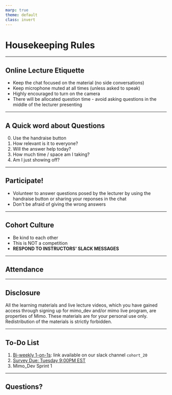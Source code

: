 ```yaml
---
marp: true
theme: default
class: invert
---
```


# Housekeeping Rules

---

## Online Lecture Etiquette

* Keep the chat focused on the material (no side conversations)
* Keep microphone muted at all times (unless asked to speak)
* Highly encouraged to turn on the camera
* There will be allocated question time - avoid asking questions in the middle of the lecturer presenting

---

## A Quick word about Questions

0. Use the handraise button
1. How relevant is it to everyone?
2. Will the answer help today?
3. How much time / space am I taking?
4. Am I just showing off?

---

## Participate!

* Volunteer to answer questions posed by the lecturer by using the handraise button or sharing your reponses in the chat
* Don't be afraid of giving the wrong answers

--- 

## Cohort Culture 
* Be kind to each other
* This is NOT a competition
* **RESPOND TO INSTRUCTORS' SLACK MESSAGES**

---

## Attendance

---

## Disclosure

All the learning materials and live lecture videos, which you have gained access through signing up for mimo_dev and/or mimo live program, are properties of Mimo. These materials are for your personal use only. Redistribution of the materials is strictly forbidden. 

---

## To-Do List

1. [Bi-weekly 1-on-1s](https://calendly.com/cathy-267/30min-1?month=2022-09&date=2022-09-21): link available on our slack channel `cohort_20`
2. [Survey Due: Tuesday 9:00PM EST](https://forms.gle/WCYnvGcQG8cSeqjC7)
3. Mimo_Dev Sprint 1

---

## Questions?